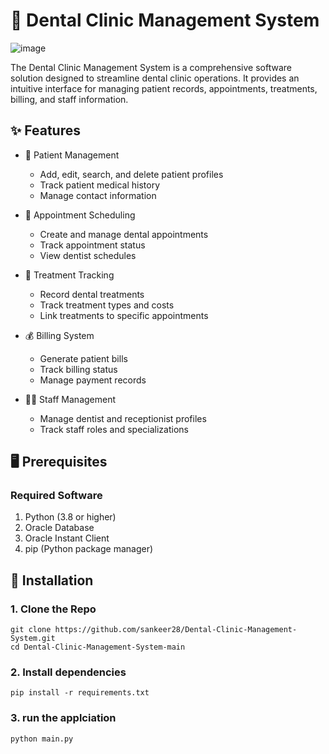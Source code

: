 # 🦷 Dental Clinic Management System
![image](https://github.com/user-attachments/assets/0213b682-1c7e-4d1d-8241-f50e58673c0d)



The Dental Clinic Management System is a comprehensive software solution designed to streamline dental clinic operations. It provides an intuitive interface for managing patient records, appointments, treatments, billing, and staff information.

## ✨ Features

- 👥 Patient Management
  - Add, edit, search, and delete patient profiles
  - Track patient medical history
  - Manage contact information

- 📅 Appointment Scheduling
  - Create and manage dental appointments
  - Track appointment status
  - View dentist schedules

- 🦷 Treatment Tracking
  - Record dental treatments
  - Track treatment types and costs
  - Link treatments to specific appointments

- 💰 Billing System
  - Generate patient bills
  - Track billing status
  - Manage payment records

- 👨‍⚕️ Staff Management
  - Manage dentist and receptionist profiles
  - Track staff roles and specializations

## 🖥️ Prerequisites

### Required Software
1. Python (3.8 or higher)
2. Oracle Database
3. Oracle Instant Client
4. pip (Python package manager)

## 🚀 Installation

### 1. Clone the Repo
```
git clone https://github.com/sankeer28/Dental-Clinic-Management-System.git
cd Dental-Clinic-Management-System-main
```
### 2. Install dependencies
```
pip install -r requirements.txt
```
### 3. run the applciation
```
python main.py
```
